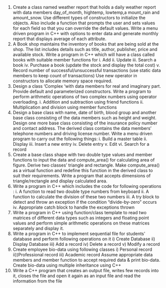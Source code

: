 1. Create a class named weather report that holds a daily weather report with data members day_of_month, hightemp, lowtemp,a mount_rain and amount_snow. Use different types of constructors to initialize the objects. Also include a function that prompts the user and sets values for each field so that you can override the default values.
Write a menu driven program in C++ with options to enter data and generate monthly report that displays average of each attribute.
2. A Book shop maintains the inventory of books that are being sold at the shop. The list includes details such as title, author, publisher, price and available stock.
Write a program in C++ which will have a class called books with suitable member functions for
i. Add
ii. Update
iii. Search a book
iv. Purchase a book (update the stock and display the total cost)
v. Record number of successful/unsuccessful transactions (use static data
members to keep count of transactions)
Use new operator in constructors to allocate memory space required.
3. Design a class ‘Complex ‘with data members for real and imaginary part. Provide default and
parameterized constructors. Write a program to perform arithmetic operations of two complex numbers using operator overloading.
i. Addition and subtraction using friend functions
ii. Multiplication and division using member functions
4. Design a base class with name, date of birth, blood group and another base class consisting of the data members such as height and weight. Design one more base class consisting of the insurance policy number and contact address. The derived class contains the data members’ telephone numbers and driving license number.
Write a menu driven program to carry out the following things:
i. Build a master table ii. Display iii. Insert a new entry iv. Delete entry v. Edit vi. Search for a record
5. Create a base class shape with two double type values and member functions to input the data and compute_area() for calculating area of figure. Derive two classes’ triangle and rectangle. Make compute_area() as a virtual function and redefine this function in the derived class to suit their requirements.
Write a program that accepts dimensions of triangle/rectangle and display calculated area.
6. Write a program in C++ which includes the code for following operations :
i. A function to read two double type numbers from keyboard
ii. A function to calculate the division of these two numbers
iii. A try block to detect and throw an exception if the condition “divide-by-zero”
occurs
iv. Appropriate catch block to handle the exceptions thrown
7. Write a program in C++ using function/class template to read two matrices of different data types such as integers and floating point values and perform simple arithmetic operations on these matrices separately and display it.
8. Write a program in C++ to implement sequential file for students' database and perform following operations on it
i) Create Database ii) Display Database iii) Add a record
iv) Delete a record v) Modify a record
9. Create employee bio-data using following classes i) Personal record ii))Professional record iii) Academic record Assume appropriate data members and member function to accept required data & print bio-data. Create bio-data using multiple inheritance using C++
10. Write a C++ program that creates an output file, writes few records into it, closes the file and open it again as an input file and read the information from the file
